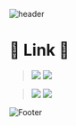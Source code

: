 ![header](https://capsule-render.vercel.app/api?type=shark&color=auto&height=400&section=header&text=2022-2%20Application%20Programming&fontSize=42)

# :rocket: Link :rocket:
<!-- > ### Notion  -->
> <img src = "https://img.shields.io/badge/Notion : Final Projects-0073?style=for-the-badge&logo=appveyor&logo=Notion&logoColor=white">
> <a href="https://www.notion.so/2022-2-Application-Programming-Final-Project-351ca5b4a69e4451b68ea13b796b626c" target="_blank"><img src="https://img.shields.io/badge/Notion : Our Final Project's Main Page-000000?style=flat-square&logo=Notion&logoColor=white"/></a>

<!-- 
## Notice 
> ### Google Calendar -->
> <img src = "https://img.shields.io/badge/Google Calendar : Final Projects-4285F4?style=for-the-badge&logo=appveyor&logo=Notion&logoColor=white">
><a href="https://calendar.google.com/calendar/u/3?cid=Y18xYmNiODk4MDdmMmUyN2YxNzdhNTlmYmI3N2YwNzA5YTMwOWEyMDMxOTEyYTRmODYzZjg1YmZmNGMzYjhlYjYxQGdyb3VwLmNhbGVuZGFyLmdvb2dsZS5jb20" target="_blank"><img src="https://img.shields.io/badge/Google Calendar-000000?style=flat-square&logo=Google Calendar&logoColor=white"/></a>







![Footer](https://capsule-render.vercel.app/api?type=waving&color=auto&height=200&section=footer)
